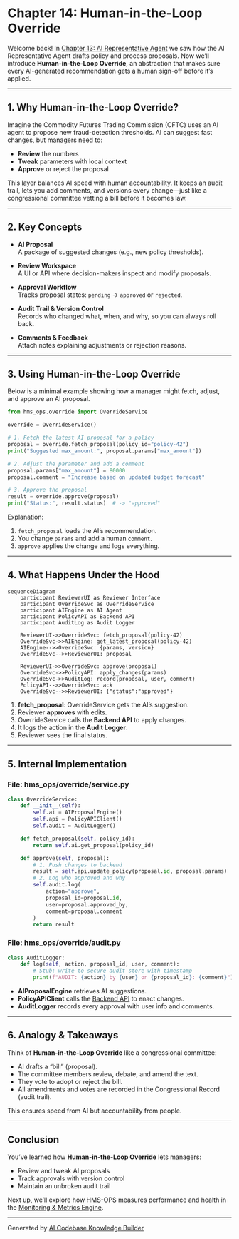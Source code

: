 # Chapter 14: Human-in-the-Loop Override

Welcome back! In [Chapter 13: AI Representative Agent](13_ai_representative_agent_.md) we saw how the AI Representative Agent drafts policy and process proposals. Now we’ll introduce **Human-in-the-Loop Override**, an abstraction that makes sure every AI-generated recommendation gets a human sign-off before it’s applied.

---

## 1. Why Human-in-the-Loop Override?

Imagine the Commodity Futures Trading Commission (CFTC) uses an AI agent to propose new fraud-detection thresholds. AI can suggest fast changes, but managers need to:

- **Review** the numbers  
- **Tweak** parameters with local context  
- **Approve** or reject the proposal  

This layer balances AI speed with human accountability. It keeps an audit trail, lets you add comments, and versions every change—just like a congressional committee vetting a bill before it becomes law.

---

## 2. Key Concepts

- **AI Proposal**  
  A package of suggested changes (e.g., new policy thresholds).

- **Review Workspace**  
  A UI or API where decision-makers inspect and modify proposals.

- **Approval Workflow**  
  Tracks proposal states: `pending` → `approved` or `rejected`.

- **Audit Trail & Version Control**  
  Records who changed what, when, and why, so you can always roll back.

- **Comments & Feedback**  
  Attach notes explaining adjustments or rejection reasons.

---

## 3. Using Human-in-the-Loop Override

Below is a minimal example showing how a manager might fetch, adjust, and approve an AI proposal.

```python
from hms_ops.override import OverrideService

override = OverrideService()

# 1. Fetch the latest AI proposal for a policy
proposal = override.fetch_proposal(policy_id="policy-42")
print("Suggested max_amount:", proposal.params["max_amount"])

# 2. Adjust the parameter and add a comment
proposal.params["max_amount"] = 80000
proposal.comment = "Increase based on updated budget forecast"

# 3. Approve the proposal
result = override.approve(proposal)
print("Status:", result.status)  # -> "approved"
```

Explanation:
1. `fetch_proposal` loads the AI’s recommendation.  
2. You change `params` and add a human `comment`.  
3. `approve` applies the change and logs everything.

---

## 4. What Happens Under the Hood

```mermaid
sequenceDiagram
    participant ReviewerUI as Reviewer Interface
    participant OverrideSvc as OverrideService
    participant AIEngine as AI Agent
    participant PolicyAPI as Backend API
    participant AuditLog as Audit Logger

    ReviewerUI->>OverrideSvc: fetch_proposal(policy-42)
    OverrideSvc->>AIEngine: get_latest_proposal(policy-42)
    AIEngine-->>OverrideSvc: {params, version}
    OverrideSvc-->>ReviewerUI: proposal

    ReviewerUI->>OverrideSvc: approve(proposal)
    OverrideSvc->>PolicyAPI: apply_changes(params)
    OverrideSvc->>AuditLog: record(proposal, user, comment)
    PolicyAPI-->>OverrideSvc: ack
    OverrideSvc-->>ReviewerUI: {"status":"approved"}
```

1. **fetch_proposal**: OverrideService gets the AI’s suggestion.  
2. Reviewer **approves** with edits.  
3. OverrideService calls the **Backend API** to apply changes.  
4. It logs the action in the **Audit Logger**.  
5. Reviewer sees the final status.

---

## 5. Internal Implementation

### File: hms_ops/override/service.py

```python
class OverrideService:
    def __init__(self):
        self.ai = AIProposalEngine()
        self.api = PolicyAPIClient()
        self.audit = AuditLogger()

    def fetch_proposal(self, policy_id):
        return self.ai.get_proposal(policy_id)

    def approve(self, proposal):
        # 1. Push changes to backend
        result = self.api.update_policy(proposal.id, proposal.params)
        # 2. Log who approved and why
        self.audit.log(
            action="approve",
            proposal_id=proposal.id,
            user=proposal.approved_by,
            comment=proposal.comment
        )
        return result
```

### File: hms_ops/override/audit.py

```python
class AuditLogger:
    def log(self, action, proposal_id, user, comment):
        # Stub: write to secure audit store with timestamp
        print(f"AUDIT: {action} by {user} on {proposal_id}: {comment}")
```

- **AIProposalEngine** retrieves AI suggestions.  
- **PolicyAPIClient** calls the [Backend API](08_backend_api_.md) to enact changes.  
- **AuditLogger** records every approval with user info and comments.

---

## 6. Analogy & Takeaways

Think of **Human-in-the-Loop Override** like a congressional committee:

- AI drafts a “bill” (proposal).  
- The committee members review, debate, and amend the text.  
- They vote to adopt or reject the bill.  
- All amendments and votes are recorded in the Congressional Record (audit trail).

This ensures speed from AI but accountability from people.

---

## Conclusion

You’ve learned how **Human-in-the-Loop Override** lets managers:

- Review and tweak AI proposals  
- Track approvals with version control  
- Maintain an unbroken audit trail  

Next up, we’ll explore how HMS-OPS measures performance and health in the [Monitoring & Metrics Engine](15_monitoring___metrics_engine_.md).

---

Generated by [AI Codebase Knowledge Builder](https://github.com/The-Pocket/Tutorial-Codebase-Knowledge)